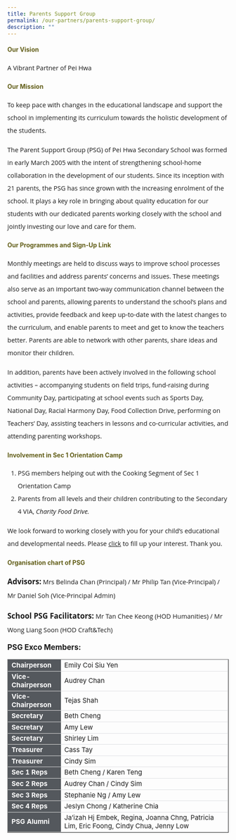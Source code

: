 ```yaml
---
title: Parents Support Group
permalink: /our-partners/parents-support-group/
description: ""
---
```

<h4 style="color:#635f1a;font-weight:bold">Our Vision</h4>
<p style="font-size:14.5px; line-height:2;margin-top:15px; font-family:Open Sans">A Vibrant Partner of Pei Hwa</p>

<h4 style="color:#635f1a;font-weight:bold">Our Mission</h4>
<p style="font-size:14.5px; line-height:2;margin-top:15px; font-family:Open Sans">To keep pace with changes in the educational landscape and support the school in implementing its curriculum towards the holistic development of the students.</p>

<p style="margin-top:15px;font-size:14.5px; line-height:2;font-family:Open Sans;">The Parent Support Group (PSG) of Pei Hwa Secondary School was formed in early March 2005 with the intent of strengthening school-home collaboration in the development of our students. Since its inception with 21 parents, the PSG has since grown with the increasing enrolment of the school. It plays a key role in bringing about quality education for our students with our dedicated parents working closely with the school and jointly investing our love and care for them.</p>

<h4 style="color:#635f1a;font-weight:bold">Our Programmes and Sign-Up Link</h4>
<p style="font-size:14.5px; line-height:2;margin-top:15px; font-family:Open Sans">Monthly meetings are held to discuss ways to improve school processes and facilities and address parents&rsquo; concerns and issues. These meetings also serve as an important two-way communication channel between the school and parents, allowing parents to understand the school&rsquo;s plans and activities, provide feedback and keep up-to-date with the latest changes to the curriculum, and enable parents to meet and get to know the teachers better. Parents are able to network with other parents, share ideas and monitor their children.</p>

<p style="margin-top:15px;font-size:14.5px; line-height:2;font-family:Open Sans;">In addition, parents have been actively involved in the following school activities &ndash; accompanying students on field trips, fund-raising during Community Day, participating at school events such as Sports Day, National Day, Racial Harmony Day, Food Collection Drive, performing on Teachers&rsquo; Day, assisting teachers in lessons and co-curricular activities, and attending parenting workshops.</p>

<h4 style="color:#635f1a;font-weight:bold">Involvement in Sec 1 Orientation Camp</h4>

<ol style="margin-top:5px;">
<li style="font-size:14.5px; line-height:2;font-family:Open Sans;">PSG members helping out with the Cooking Segment of Sec 1 Orientation Camp</li>
<li style="font-size:14.5px; line-height:2;font-family:Open Sans;">Parents from all levels and their children contributing to the Secondary 4 VIA,&nbsp;<em>Charity Food Drive.</em></li>
</ol>

<p style="margin-top:15px;font-size:14.5px; line-height:2;font-family:Open Sans;">We look forward to working closely with you for your child&rsquo;s educational and developmental needs. Please&nbsp;<a href="https://form.gov.sg/#!/5f9bba9c64cfc100117b204f">click</a>&nbsp;to fill up your interest. Thank you.</p>

<h4 style="color:#635f1a;font-weight:bold">Organisation chart of PSG</h4>
<p style="font-size:14.5px; line-height:2;margin-top:15px; font-family:Open Sans"><strong style="margin-top:15px;font-size:17px;">Advisors:</strong>&nbsp;Mrs Belinda Chan&nbsp;(Principal) / Mr Philip Tan (Vice-Principal) / Mr Daniel Soh (Vice-Principal Admin)</p>

<p style="margin-top:15px;font-size:14.5px; line-height:2;font-family:Open Sans;"><strong style="margin-top:15px;font-size:17px;">School PSG Facilitators:</strong>&nbsp;Mr Tan Chee Keong (HOD Humanities) / Mr Wong Liang Soon (HOD Craft&amp;Tech)</p>

<p style="margin-top:15px;font-size:17px;"><strong>PSG Exco Members:</strong></p>

<table border="1" style="width:100%;">
	<tbody>
		<tr>
			<td style="background-color: #54585d; font-weight: bold; font-size: 15px; border: 1px solid #54585d; color:white;border-bottom: 1px solid #dddddd;width:24%;">Chairperson</td>
			<td style="border: 1px solid #dddfe1;font-size: 15px;">Emily Coi Siu Yen</td>
		</tr>
		<tr>
			<td style="background-color: #54585d; font-weight: bold; font-size: 15px; border: 1px solid #54585d; color:white;border-bottom: 1px solid #dddddd;width:24%;">Vice-Chairperson</td>
			<td style="border: 1px solid #dddfe1;font-size: 15px;">Audrey Chan</td>
		</tr>
		<tr>
			<td style="background-color: #54585d; font-weight: bold; font-size: 15px; border: 1px solid #54585d; color:white;border-bottom: 1px solid #dddddd;width:24%;">Vice-Chairperson	</td>
			<td style="border: 1px solid #dddfe1;font-size: 15px;">Tejas Shah</td>
		</tr>
		<tr>
			<td style="background-color: #54585d; font-weight: bold; font-size: 15px; border: 1px solid #54585d; color:white;border-bottom: 1px solid #dddddd;width:24%;">Secretary	</td>
			<td style="border: 1px solid #dddfe1;font-size: 15px;">Beth Cheng</td>
		</tr>
		<tr>
			<td style="background-color: #54585d; font-weight: bold; font-size: 15px; border: 1px solid #54585d; color:white;border-bottom: 1px solid #dddddd;width:24%;">Secretary	</td>
			<td style="border: 1px solid #dddfe1;font-size: 15px;">Amy Lew</td>
		</tr>
		<tr>
			<td style="background-color: #54585d; font-weight: bold; font-size: 15px; border: 1px solid #54585d; color:white;border-bottom: 1px solid #dddddd;width:24%;">Secretary	</td>
			<td style="border: 1px solid #dddfe1;font-size: 15px;">Shirley Lim</td>
		</tr>
		<tr>
			<td style="background-color: #54585d; font-weight: bold; font-size: 15px; border: 1px solid #54585d; color:white;border-bottom: 1px solid #dddddd;width:24%;">Treasurer	</td>
			<td style="border: 1px solid #dddfe1;font-size: 15px;">Cass Tay</td>
		</tr>
		<tr>
			<td style="background-color: #54585d; font-weight: bold; font-size: 15px; border: 1px solid #54585d; color:white;border-bottom: 1px solid #dddddd;width:24%;">Treasurer	</td>
			<td style="border: 1px solid #dddfe1;font-size: 15px;">Cindy Sim</td>
		</tr>
		<tr>
			<td style="background-color: #54585d; font-weight: bold; font-size: 15px; border: 1px solid #54585d; color:white;border-bottom: 1px solid #dddddd;width:24%;">Sec 1 Reps	</td>
			<td style="border: 1px solid #dddfe1;font-size: 15px;">Beth Cheng / Karen Teng</td>
		</tr>
		<tr>
			<td style="background-color: #54585d; font-weight: bold; font-size: 15px; border: 1px solid #54585d; color:white;border-bottom: 1px solid #dddddd;width:24%;">Sec 2 Reps</td>
			<td style="border: 1px solid #dddfe1;font-size: 15px;">Audrey Chan / Cindy Sim</td>
		</tr>
		<tr>
			<td style="background-color: #54585d; font-weight: bold; font-size: 15px; border: 1px solid #54585d; color:white;border-bottom: 1px solid #dddddd;width:24%;">Sec 3 Reps	</td>
			<td style="border: 1px solid #dddfe1;font-size: 15px;">Stephanie Ng / Amy Lew</td>
		</tr>
		<tr>
			<td style="background-color: #54585d; font-weight: bold; font-size: 15px; border: 1px solid #54585d; color:white;border-bottom: 1px solid #dddddd;width:24%;">Sec 4 Reps	</td>
			<td style="border: 1px solid #dddfe1;font-size: 15px;">Jeslyn Chong / Katherine Chia</td>
		</tr>
		<tr>
			<td style="background-color: #54585d; font-weight: bold; font-size: 15px; border: 1px solid #54585d; color:white;border-bottom: 1px solid #dddddd;width:24%;">PSG Alumni	</td>
			<td style="border: 1px solid #dddfe1;font-size: 15px;">Ja’izah Hj Embek, Regina, Joanna Chng, Patricia Lim, Eric Foong, Cindy Chua, Jenny Low</td>
		</tr>
		
</tbody>
	</table>